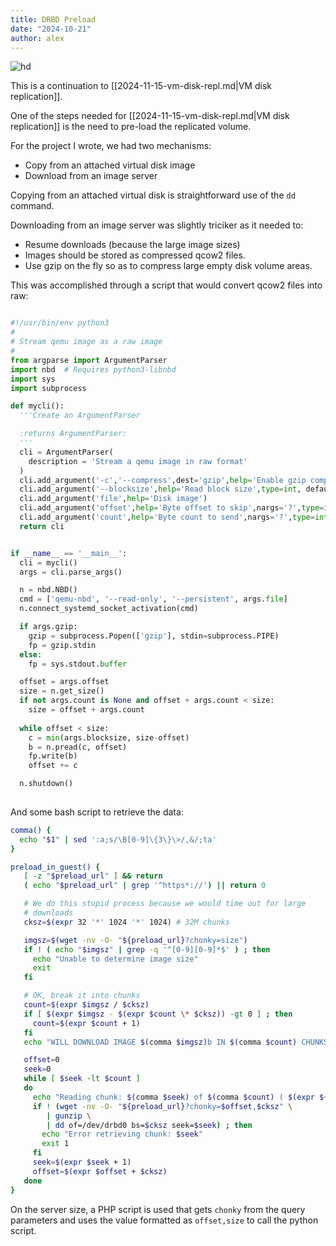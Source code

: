 ```yaml
---
title: DRBD Preload
date: "2024-10-21"
author: alex
---
```

![hd]({static}/images/2024/hd.png)


This is a continuation to [[2024-11-15-vm-disk-repl.md|VM disk replication]].

One of the steps needed for [[2024-11-15-vm-disk-repl.md|VM disk replication]]
is the need to pre-load the replicated volume.

For the project I wrote, we had two mechanisms:

- Copy from an attached virtual disk image
- Download from an image server

Copying from an attached virtual disk is straightforward use of the `dd` command.

Downloading from an image server was slightly triciker as it needed to:

- Resume downloads (because the large image sizes)
- Images should be stored as compressed qcow2 files.
- Use gzip on the fly so as to compress large empty disk volume areas.

This was accomplished through a script that would convert qcow2 files into raw:

```python

#!/usr/bin/env python3
#
# Stream qemu image as a raw image
#
from argparse import ArgumentParser
import nbd  # Requires python3-libnbd
import sys
import subprocess

def mycli():
  '''Create an ArgumentParser

  :returns ArgumentParser:
  '''
  cli = ArgumentParser(
    description = 'Stream a qemu image in raw format'
  )
  cli.add_argument('-c','--compress',dest='gzip',help='Enable gzip compression', action='store_true')
  cli.add_argument('--blocksize',help='Read block size',type=int, default=32*1024*1024)
  cli.add_argument('file',help='Disk image')
  cli.add_argument('offset',help='Byte offset to skip',nargs='?',type=int,default=0)
  cli.add_argument('count',help='Byte count to send',nargs='?',type=int)
  return cli


if __name__ == '__main__':
  cli = mycli()
  args = cli.parse_args()

  n = nbd.NBD()
  cmd = ['qemu-nbd', '--read-only', '--persistent', args.file]
  n.connect_systemd_socket_activation(cmd)

  if args.gzip:
    gzip = subprocess.Popen(['gzip'], stdin=subprocess.PIPE)
    fp = gzip.stdin
  else:
    fp = sys.stdout.buffer

  offset = args.offset
  size = n.get_size()
  if not args.count is None and offset + args.count < size:
    size = offset + args.count
    
  while offset < size:
    c = min(args.blocksize, size-offset)
    b = n.pread(c, offset)
    fp.write(b)
    offset += c

  n.shutdown()
    


```

And some bash script to retrieve the data:

```bash
comma() {
  echo "$1" | sed ':a;s/\B[0-9]\{3\}\>/,&/;ta'                                                              
}

preload_in_guest() {
   [ -z "$preload_url" ] && return
   ( echo "$preload_url" | grep '^https*://') || return 0

   # We do this stupid process because we would time out for large
   # downloads
   cksz=$(expr 32 '*' 1024 '*' 1024) # 32M chunks

   imgsz=$(wget -nv -O- "${preload_url}?chonky=size")
   if ! ( echo "$imgsz" | grep -q '^[0-9][0-9]*$' ) ; then
	 echo "Unable to determine image size"
	 exit
   fi

   # OK, break it into chunks
   count=$(expr $imgsz / $cksz)
   if [ $(expr $imgsz - $(expr $count \* $cksz)) -gt 0 ] ; then
	 count=$(expr $count + 1)
   fi
   echo "WILL DOWNLOAD IMAGE $(comma $imgsz)b IN $(comma $count) CHUNKS"

   offset=0
   seek=0
   while [ $seek -lt $count ]
   do
	 echo "Reading chunk: $(comma $seek) of $(comma $count) ( $(expr ${seek}00 / $count)% )"
	 if ! (wget -nv -O- "${preload_url}?chonky=$offset,$cksz" \
		| gunzip \
		| dd of=/dev/drbd0 bs=$cksz seek=$seek) ; then
	   echo "Error retrieving chunk: $seek"
	   exit 1
	 fi
	 seek=$(expr $seek + 1)
	 offset=$(expr $offset + $cksz)
   done
}
```

On the server size, a PHP script is used that gets `chonky` from the query parameters and 
uses the value formatted as `offset,size` to call the python script.




